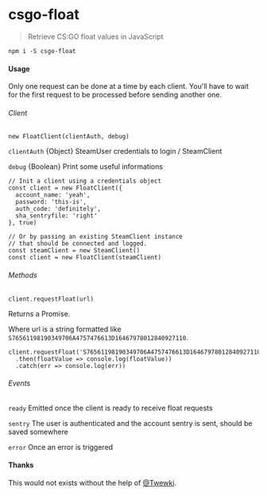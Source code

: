 # csgo-float

> Retrieve CS:GO float values in JavaScript

    npm i -S csgo-float

#### Usage

Only one request can be done at a time by each client. You'll have to wait for the first request to be processed before sending another one.

###### Client

    new FloatClient(clientAuth, debug)

`clientAuth` {Object} SteamUser credentials to login / SteamClient

`debug` {Boolean} Print some useful informations

    // Init a client using a credentials object
    const client = new FloatClient({
      account_name: 'yeah',
      password: 'this-is',
      auth_code: 'definitely',
      sha_sentryfile: 'right'
    }, true)

    // Or by passing an existing SteamClient instance
    // that should be connected and logged.
    const steamClient = new SteamClient()
    const client = new FloatClient(steamClient)

###### Methods

    client.requestFloat(url)

Returns a Promise.

Where url is a string formatted like `S76561198190349706A4757476613D16467978012840927110`.

    client.requestFloat('S76561198190349706A4757476613D16467978012840927110')
      .then(floatValue => console.log(floatValue))
      .catch(err => console.log(err))

###### Events

`ready` Emitted once the client is ready to receive float requests

`sentry` The user is authenticated and the account sentry is sent, should be saved somewhere

`error` Once an error is triggered

#### Thanks

This would not exists without the help of [@Twewki](https://github.com/Tewki).
